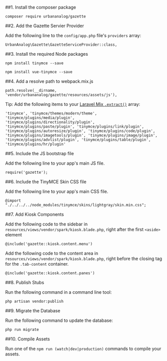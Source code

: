 ##1. Install the composer package

```
composer require urbananalog/gazette
```

##2. Add the Gazette Servier Provider

Add the following line to the `config/app.php` file's `providers` array:

```
UrbanAnalog\Gazette\GazetteServiceProvider::class,
```

##3. Install the required Node packages

```
npm install tinymce --save
```

```
npm install vue-tinymce --save
```

##4. Add a resolve path to webpack.mix.js

```
path.resolve(__dirname, 'vendor/urbananalog/gazette/resources/assets/js'),
```

Tip: Add the following items to your [Laravel Mix `.extract()`](https://github.com/JeffreyWay/laravel-mix/blob/master/docs/extract.md) array:

```
'tinymce', 'tinymce/themes/modern/theme', 'tinymce/plugins/media/plugin', 'tinymce/plugins/directionality/plugin', 'tinymce/plugins/paste/plugin', 'tinymce/plugins/link/plugin', 'tinymce/plugins/autoresize/plugin', 'tinymce/plugins/code/plugin', 'tinymce/plugins/imagetools/plugin', 'tinymce/plugins/image/plugin', 'tinymce/plugins/advlist/plugin', 'tinymce/plugins/table/plugin', 'tinymce/plugins/hr/plugin'
```

##5. Include the JS bootstrap file

Add the following line to your app's main JS file.

```
require('gazette');
```

##6. Include the TinyMCE Skin CSS file

Add the following line to your app's main CSS file.

```
@import "./../../../node_modules/tinymce/skins/lightgray/skin.min.css";
```

##7. Add Kiosk Components

Add the following code to the sidebar in `resources/views/vendor/spark/kiosk.blade.php`, right after the first `<aside>` element

```
@include('gazette::kiosk.content.menu')
```

Add the following code to the content area in `resources/views/vendor/spark/kiosk.blade.php`, right before the closing tag for the `.tab-content` container.

```
@include('gazette::kiosk.content.panes')
```

##8. Publish Stubs

Run the following command in a command line tool:

```
php artisan vendor:publish
```

##9. Migrate the Database

Run the following command to update the database:

```
php run migrate
```


##10. Compile Assets

Run one of the `npm run (watch|dev|production)` commands to compile your assets.
